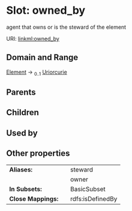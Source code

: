 
# Slot: owned_by

agent that owns or is the steward of the element

URI: [linkml:owned_by](https://w3id.org/linkml/owned_by)


## Domain and Range

[Element](Element.md) &#8594;  <sub>0..1</sub> [Uriorcurie](types/Uriorcurie.md)

## Parents


## Children


## Used by


## Other properties

|  |  |  |
| --- | --- | --- |
| **Aliases:** | | steward |
|  | | owner |
| **In Subsets:** | | BasicSubset |
| **Close Mappings:** | | rdfs:isDefinedBy |